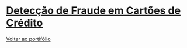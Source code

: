 # [Detecção de Fraude em Cartões de Crédito](https://bit.ly/37DUxMf)

[Voltar ao portifólio](https://github.com/pedrohmpaiva/portfolio/blob/main/README.md#pedro-henrique)
